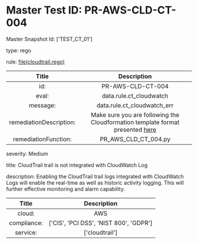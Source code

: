 



# Master Test ID: PR-AWS-CLD-CT-004


Master Snapshot Id: ['TEST_CT_01']

type: rego

rule: [file(cloudtrail.rego)]  
  
  
  
  

|Title|Description|
| :---: | :---: |
|id: |PR-AWS-CLD-CT-004|
|eval: |data.rule.ct_cloudwatch|
|message: |data.rule.ct_cloudwatch_err|
|remediationDescription: |Make sure you are following the Cloudformation template format presented <a href='https://docs.aws.amazon.com/AWSCloudFormation/latest/UserGuide/aws-resource-kms-key.html#cfn-kms-key-enablekeyrotation' target='_blank'>here</a>|
|remediationFunction: |PR_AWS_CLD_CT_004.py|


severity: Medium

title: CloudTrail trail is not integrated with CloudWatch Log

description: Enabling the CloudTrail trail logs integrated with CloudWatch Logs will enable the real-time as well as historic activity logging. This will further effective monitoring and alarm capability.  
  
  

|Title|Description|
| :---: | :---: |
|cloud: |AWS|
|compliance: |['CIS', 'PCI DSS', 'NIST 800', 'GDPR']|
|service: |['cloudtrail']|



[file(cloudtrail.rego)]: https://github.com/prancer-io/prancer-compliance-test/tree/master/aws/cloud/cloudtrail.rego
